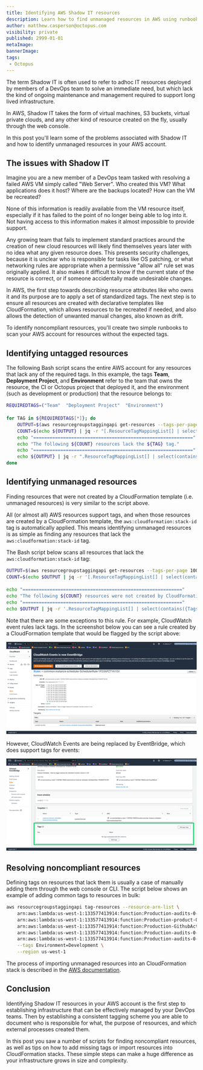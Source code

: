 ```yaml
---
title: Identifying AWS Shadow IT resources
description: Learn how to find unmanaged resources in AWS using runbooks
author: matthew.casperson@octopus.com
visibility: private
published: 2999-01-01
metaImage: 
bannerImage: 
tags:
 - Octopus
---
```


The term Shadow IT is often used to refer to adhoc IT resources deployed by members of a DevOps team to solve an immediate need, but which lack the kind of ongoing maintenance and management required to support long lived infrastructure.

In AWS, Shadow IT takes the form of virtual machines, S3 buckets, virtual private clouds, and any other kind of resource created on the fly, usually through the web console. 

In this post you'll learn some of the problems associated with Shadow IT and how to identify unmanaged resources in your AWS account.

## The issues with Shadow IT

Imagine you are a new member of a DevOps team tasked with resolving a failed AWS VM simply called "Web Server". Who created this VM? What applications does it host? Where are the backups located? How can the VM be recreated? 

None of this information is readily available from the VM resource itself, especially if it has failed to the point of no longer being able to log into it. Not having access to this information makes it almost impossible to provide support.

Any growing team that fails to implement standard practices around the creation of new cloud resources will likely find themselves years later with no idea what any given resource does. This presents security challenges, because it is unclear who is responsible for tasks like OS patching, or what networking rules are appropriate when a permissive "allow all" rule set was originally applied. It also makes it difficult to know if the current state of the resource is correct, or if someone accidentally made undesirable changes.

In AWS, the first step towards describing resource attributes like who owns it and its purpose are to apply a set of standardized tags. The next step is to ensure all resources are created with declarative templates like CloudFormation, which allows resources to be recreated if needed, and also allows the detection of unwanted manual changes, also known as drift.

To identify noncompliant resources, you'll create two simple runbooks to scan your AWS account for resources without the expected tags.

## Identifying untagged resources

The following Bash script scans the entire AWS account for any resources that lack any of the required tags. In this example, the tags **Team**, **Deployment Project**, and **Environment** refer to the team that owns the resource, the CI or Octopus project that deployed it, and the environment (such as development or production) that the resource belongs to:

```bash
REQUIREDTAGS=("Team"  "Deployment Project"  "Environment")

for TAG in ${REQUIREDTAGS[*]}; do
	OUTPUT=$(aws resourcegroupstaggingapi get-resources --tags-per-page 100)
    COUNT=$(echo ${OUTPUT} | jq -r "[.ResourceTagMappingList[] | select(contains({Tags: [{Key: \"${TAG}\"} ]}) | not)] | length")
    echo "==========================================================="
    echo "The following ${COUNT} resources lack the ${TAG} tag."
    echo "==========================================================="
	echo ${OUTPUT} | jq -r ".ResourceTagMappingList[] | select(contains({Tags: [{Key: \"${TAG}\"} ]}) | not) | .ResourceARN"
done
```

## Identifying unmanaged resources

Finding resources that were not created by a CloudFormation template (i.e. unmanaged resources) is very similar to the script above.

All (or almost all) AWS resources support tags, and when those resources are created by a CloudFormation template, the `aws:cloudformation:stack-id` tag is automatically applied. This means identifying unmanaged resources is as simple as finding any resources that lack the `aws:cloudformation:stack-id` tag.

The Bash script below scans all resources that lack the `aws:cloudformation:stack-id` tag:

```bash
OUTPUT=$(aws resourcegroupstaggingapi get-resources --tags-per-page 100)
COUNT=$(echo $OUTPUT | jq -r '[.ResourceTagMappingList[] | select(contains({Tags: [{Key: "aws:cloudformation:stack-id"} ]}) | not)] | length')

echo "==========================================================="
echo "The following ${COUNT} resources were not created by CloudFormation"
echo "==========================================================="
echo $OUTPUT | jq -r '.ResourceTagMappingList[] | select(contains({Tags: [{Key: "aws:cloudformation:stack-id"} ]}) | not) | .ResourceARN'
```

Note that there are some exceptions to this rule. For example, CloudWatch event rules lack tags. In the screenshot below you can see a rule created by a CloudFormation template that would be flagged by the script above:

![Cloudwatch event rule](cloudwatch-event-rule.png "width=500")

However, CloudWatch Events are being replaced by EventBridge, which does support tags for events:

![EventBridge tags](eventbridge-tags.png "width=500")

## Resolving noncompliant resources

Defining tags on resources that lack them is usually a case of manually adding them through the web console or CLI. The script below shows an example of adding common tags to resources in bulk:

```bash
aws resourcegroupstaggingapi tag-resources --resource-arn-list \
    arn:aws:lambda:us-west-1:133577413914:function:Production-audits-0-SQS \
    arn:aws:lambda:us-west-1:133577413914:function:Production-product-0-InitDB \
    arn:aws:lambda:us-west-1:133577413914:function:Production-GithubActionWorkflowBuilderGithubOAuthCodeProxy \
    arn:aws:lambda:us-west-1:133577413914:function:Production-audits-0-Web \
    arn:aws:lambda:us-west-1:133577413914:function:Production-audits-0-InitDB \
    --tags Environment=Development \
    --region us-west-1
```

The process of importing unmanaged resources into an CloudFormation stack is described in the [AWS documentation](https://docs.aws.amazon.com/AWSCloudFormation/latest/UserGuide/resource-import-existing-stack.html).

## Conclusion

Identifying Shadow IT resources in your AWS account is the first step to establishing infrastructure that can be effectively managed by your DevOps teams. Then by establishing a consistent tagging scheme you are able to document who is responsible for what, the purpose of resources, and which external processes created them.

In this post you saw a number of scripts for finding noncompliant resources, as well as tips on how to add missing tags or import resources into CloudFormation stacks. These simple steps can make a huge difference as your infrastructure grows in size and complexity.